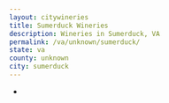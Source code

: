 ```yaml
---
layout: citywineries
title: Sumerduck Wineries
description: Wineries in Sumerduck, VA
permalink: /va/unknown/sumerduck/
state: va
county: unknown
city: sumerduck
---
```

-
